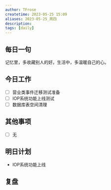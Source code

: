 ```yaml
---
author: TFrose
createtime: 2023-05-25 15:09
aliases: 2023-05-25_周四
description:
tags: [daily]
---
```


## 每日一句
记忆里，多收藏别人的好。生活中，多温暖自己的心。

## 今日工作
- [ ] 营业类事件迁移测试准备
- [ ] IOP系统功能上线测试
- [ ] 数据库表空间清理

## 其他事项
- [ ] 无

## 明日计划
- IOP系统功能上线

## 复盘

